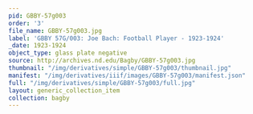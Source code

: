 ```yaml
---
pid: GBBY-57g003
order: '3'
file_name: GBBY-57g003.jpg
label: 'GBBY 57G/003: Joe Bach: Football Player - 1923-1924'
_date: 1923-1924
object_type: glass plate negative
source: http://archives.nd.edu/Bagby/GBBY-57g003.jpg
thumbnail: "/img/derivatives/simple/GBBY-57g003/thumbnail.jpg"
manifest: "/img/derivatives/iiif/images/GBBY-57g003/manifest.json"
full: "/img/derivatives/simple/GBBY-57g003/full.jpg"
layout: generic_collection_item
collection: bagby
---
```

